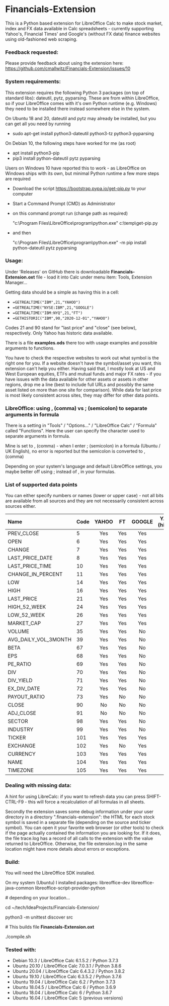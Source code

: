 # Financials-Extension

This is a Python based extension for LibreOffice Calc to make stock market, index and FX data available in Calc 
spreadsheets - currently supporting Yahoo's, Financial Times' and Google's (without FX data) finance websites 
using old-fashioned web scraping.

### Feedback requested:

Please provide feedback about using the extension here: https://github.com/cmallwitz/Financials-Extension/issues/10

### System requirements:

This extension requires the following Python 3 packages (on top of standard libs): dateutil, pytz, pyparsing. These are 
from within LibreOffice, so if your LibreOffice comes with it's own Python runtime (e.g. Windows) they need to be
installed there instead somewhere else in the system.  

On Ubuntu 18 and 20, dateutil and pytz may already be installed, but you can get all you need by running
- sudo apt-get install python3-dateutil python3-tz python3-pyparsing

On Debian 10, the following steps have worked for me (as root)
- apt install python3-pip
- pip3 install python-dateutil pytz pyparsing

Users on Windows 10 have reported this to work - as LibreOffice on Windows ships with its own, but minimal 
Python runtime a few more steps are required
- Download the script https://bootstrap.pypa.io/get-pip.py to your computer
- Start a Command Prompt (CMD) as Administrator
- on this command prompt run (change path as required)
  
  "c:\Program Files\LibreOffice\program\python.exe" c:\temp\get-pip.py

- and then

   "c:\Program Files\LibreOffice\program\python.exe" -m pip install python-dateutil pytz pyparsing

### Usage:

Under 'Releases' on GitHub there is downloadable **Financials-Extension.oxt** file - load it into Calc 
under menu item: Tools, Extension Manager...

Getting data should be a simple as having this in a cell: 
- `=GETREALTIME("IBM",21,"YAHOO")`
- `=GETREALTIME("NYSE:IBM",21,"GOOGLE")`
- `=GETREALTIME("IBM:NYQ",21,"FT")`
- `=GETHISTORIC("IBM",90,"2020-12-01","YAHOO")`

Codes 21 and 90 stand for "last price" and "close" (see below), respectively. 
Only Yahoo has historic data available.

There is a file **examples.ods** there too with usage examples and possible arguments to functions.

You have to check the respective websites to work out what symbol is the right one for you. If a website doesn't have 
the symbol/asset you want, this extension can't help you either. Having said that, I mostly look at US and West European 
equities, ETFs and mutual funds and major FX rates - if you have issues with the data available for other assets or 
assets in other regions, drop me a line (best to include full URLs and possibly the same asset listed on more than one 
site for comparison). While data for last price is most likely consistent across sites, they may differ for other data 
points.     

### LibreOffice: using , (comma) vs ; (semicolon) to separate arguments in formula

There is a setting in "Tools" / "Options..." / "LibreOffice Calc" / "Formula" called "Functions". Here the user can specify the character used to separate arguments in formula.

Mine is set to , (comma) - when I enter ; (semicolon) in a formula (Ubuntu / UK English), no error is reported but the semicolon is converted to , (comma)

Depending on your system's language and default LibreOffice settings, you maybe better off using ; instead of , in your formulas.

### List of supported data points

You can either specify numbers or names (lower or upper case) - not all bits are available from all sources and they are not necessarily consistent across sources either.

|Name|Code|YAHOO|FT|GOOGLE|YAHOO (historic)|
| :--- | :--- | :---: | :---: | :---: | :---: |
|PREV_CLOSE|5|Yes|Yes|Yes||
|OPEN|6|Yes|Yes|Yes|Yes|
|CHANGE|7|Yes|Yes|Yes||
|LAST_PRICE_DATE|8|Yes|Yes|Yes||
|LAST_PRICE_TIME|10|Yes|Yes|Yes||
|CHANGE_IN_PERCENT|11|Yes|Yes|Yes||
|LOW|14|Yes|Yes|Yes|Yes|
|HIGH|16|Yes|Yes|Yes|Yes|
|LAST_PRICE|21|Yes|Yes|Yes||
|HIGH_52_WEEK|24|Yes|Yes|Yes||
|LOW_52_WEEK|26|Yes|Yes|Yes||
|MARKET_CAP|27|Yes|Yes|Yes||
|VOLUME|35|Yes|Yes|No|Yes|
|AVG_DAILY_VOL_3MONTH|39|Yes|Yes|No||
|BETA|67|Yes|Yes|No||
|EPS|68|Yes|Yes|No||
|PE_RATIO|69|Yes|Yes|No||
|DIV|70|Yes|Yes|No||
|DIV_YIELD|71|Yes|Yes|No||
|EX_DIV_DATE|72|Yes|Yes|No||
|PAYOUT_RATIO|73|Yes|No|No||
|CLOSE|90|No|No|No|Yes|
|ADJ_CLOSE|91|No|No|No|Yes|
|SECTOR|98|Yes|Yes|No||
|INDUSTRY|99|Yes|Yes|No||
|TICKER|101|Yes|Yes|Yes||
|EXCHANGE|102|Yes|No|Yes||
|CURRENCY|103|Yes|Yes|Yes||
|NAME|104|Yes|Yes|Yes||
|TIMEZONE|105|Yes|Yes|Yes||

### Dealing with missing data:

A hint for using LibreCalc: if you want to refresh data you can press SHIFT-CTRL-F9 - this will force a 
recalculation of all formulas in all sheets. 

Secondly the extension saves some debug information under your user directory in a directory ".financials-extension": 
the HTML for each stock symbol is saved in a separate file (depending on the source and ticker symbol). You can open it 
your favorite web browser (or other tools) to check if the page actually contained the information you are looking for. 
If it does, the file trace.log has a record of all calls to the extension with the value returned to LibreOffice. 
Otherwise, the file extension.log in the same location might have more details about errors or exceptions.  

### Build:

You will need the LibreOffice SDK installed. 

On my system (Ubuntu) I installed packages: libreoffice-dev libreoffice-java-common libreoffice-script-provider-python

\# depending on your location...

cd ~/tech/IdeaProjects/Financials-Extension/

python3 -m unittest discover src

\# This builds file **Financials-Extension.oxt**

./compile.sh

### Tested with:
- Debian 10.3  / LibreOffice Calc 6.1.5.2 / Python 3.7.3
- Ubuntu 20.10 / LibreOffice Calc 7.0.3.1 / Python 3.8.6
- Ubuntu 20.04 / LibreOffice Calc 6.4.3.2 / Python 3.8.2
- Ubuntu 19.10 / LibreOffice Calc 6.3.5.2 / Python 3.7.6
- Ubuntu 19.04 / LibreOffice Calc 6.2 / Python 3.7.3
- Ubuntu 18.04.5 / LibreOffice Calc 6 / Python 3.6.9
- Ubuntu 18.04 / LibreOffice Calc 6 / Python 3.6.7
- Ubuntu 16.04 / LibreOffice Calc 5 (previous versions)
